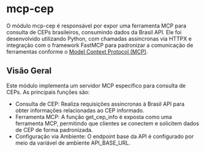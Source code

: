 #  mcp-cep

O módulo mcp-cep é responsável por expor uma ferramenta MCP para consulta de CEPs brasileiros, consumindo dados da Brasil API. Ele foi desenvolvido utilizando Python, com chamadas assíncronas via HTTPX e integração com o framework FastMCP para padronizar a comunicação de ferramentas conforme o [Model Context Protocol (MCP)](https://www.anthropic.com/news/model-context-protocol).

## Visão Geral
Este módulo implementa um servidor MCP específico para consulta de CEPs. As principais funções são:

* Consulta de CEP: Realiza requisições assíncronas à Brasil API para obter informações relacionadas ao CEP informado.
* Ferramenta MCP: A função get_cep_info é exposta como uma ferramenta MCP, permitindo que clientes se conectem e solicitem dados de CEP de forma padronizada.
* Configuração via Ambiente: O endpoint base da API é configurado por meio da variável de ambiente API_BASE_URL.